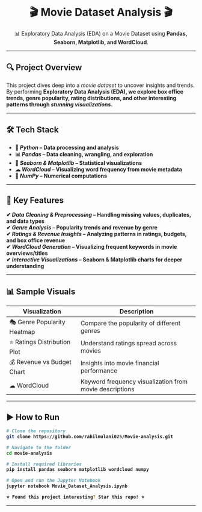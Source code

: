 <h1 align="center">🎬 Movie Dataset Analysis 🎬</h1>
<p align="center">
  📊 Exploratory Data Analysis (EDA) on a Movie Dataset using <b>Pandas, Seaborn, Matplotlib, and WordCloud</b>.
</p>

---

## 🔍 Project Overview

This project dives deep into a *movie dataset* to uncover insights and trends.  
By performing <b>Exploratory Data Analysis (EDA)<b>, we explore box office trends, genre popularity, rating distributions, and other interesting patterns through *stunning visualizations*.

---

## 🛠 Tech Stack

- 🐍 *Python* – Data processing and analysis  
- 📊 *Pandas* – Data cleaning, wrangling, and exploration  
- 🎨 *Seaborn & Matplotlib* – Statistical visualizations  
- ☁ *WordCloud* – Visualizing word frequency from movie metadata  
- 🧹 *NumPy* – Numerical computations  

---

## 🚀 Key Features

✔ *Data Cleaning & Preprocessing* – Handling missing values, duplicates, and data types  
✔ *Genre Analysis* – Popularity trends and revenue by genre  
✔ *Ratings & Revenue Insights* – Analyzing patterns in ratings, budgets, and box office revenue  
✔ *WordCloud Generation* – Visualizing frequent keywords in movie overviews/titles  
✔ *Interactive Visualizations* – Seaborn & Matplotlib charts for deeper understanding  

---

## 📊 Sample Visuals

| Visualization | Description |
|--------------|-------------|
| 🎭 Genre Popularity Heatmap | Compare the popularity of different genres |
| ⭐ Ratings Distribution Plot | Understand ratings spread across movies |
| 💰 Revenue vs Budget Chart | Insights into movie financial performance |
| ☁ WordCloud | Keyword frequency visualization from movie descriptions |

---

## ▶ How to Run

```bash
# Clone the repository
git clone https://github.com/rahilmulani025/Movie-analysis.git

# Navigate to the folder
cd movie-analysis

# Install required libraries
pip install pandas seaborn matplotlib wordcloud numpy

# Open and run the Jupyter Notebook
jupyter notebook Movie_Dataset_Analysis.ipynb

⭐ Found this project interesting? Star this repo! ⭐
```
---
